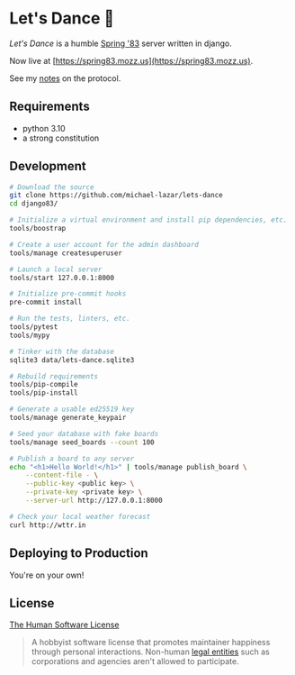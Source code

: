 # Let's Dance 💃

*Let's Dance* is a humble [Spring '83](https://github.com/robinsloan/spring-83-spec) server written in django.

Now live at [https://spring83.mozz.us](https://spring83.mozz.us).

See my [notes](/Notes.md) on the protocol.

## Requirements

- python 3.10
- a strong constitution

## Development

```bash
# Download the source
git clone https://github.com/michael-lazar/lets-dance
cd django83/

# Initialize a virtual environment and install pip dependencies, etc.
tools/boostrap

# Create a user account for the admin dashboard
tools/manage createsuperuser

# Launch a local server
tools/start 127.0.0.1:8000

# Initialize pre-commit hooks
pre-commit install

# Run the tests, linters, etc.
tools/pytest
tools/mypy

# Tinker with the database
sqlite3 data/lets-dance.sqlite3

# Rebuild requirements
tools/pip-compile
tools/pip-install

# Generate a usable ed25519 key
tools/manage generate_keypair

# Seed your database with fake boards
tools/manage seed_boards --count 100

# Publish a board to any server
echo "<h1>Hello World!</h1>" | tools/manage publish_board \
    --content-file - \
    --public-key <public key> \
    --private-key <private key> \
    --server-url http://127.0.0.1:8000

# Check your local weather forecast
curl http://wttr.in
```

## Deploying to Production

You're on your own!

## License

[The Human Software License](https://license.mozz.us)

> A hobbyist software license that promotes maintainer happiness
> through personal interactions. Non-human
> [legal entities](https://en.wikipedia.org/wiki/Legal_person) such as
> corporations and agencies aren't allowed to participate.
